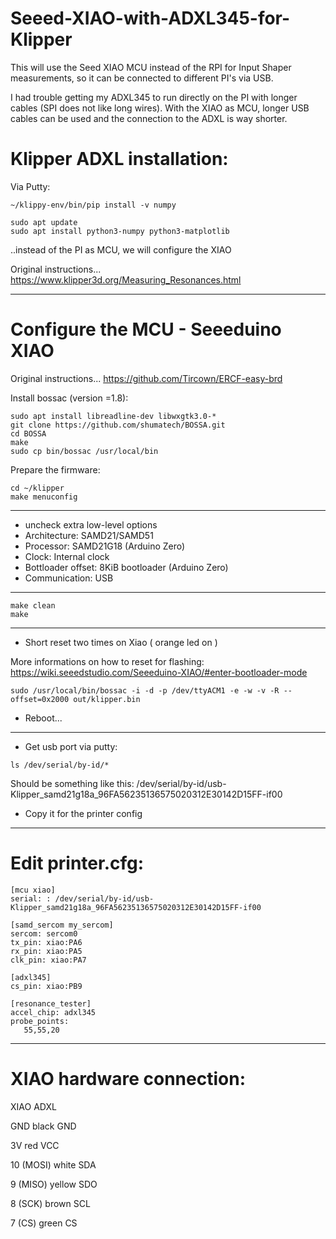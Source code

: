 # Seeed-XIAO-with-ADXL345-for-Klipper
This will use the Seed XIAO MCU instead of the RPI for Input Shaper measurements, so it can be connected to different PI's via USB.

I had trouble getting my ADXL345 to run directly on the PI with longer cables (SPI does not like long wires).
With the XIAO as MCU, longer USB cables can be used and the connection to the ADXL is way shorter.




# Klipper ADXL installation:

Via Putty:

```
~/klippy-env/bin/pip install -v numpy

sudo apt update
sudo apt install python3-numpy python3-matplotlib
```

..instead of the PI as MCU, we will configure the XIAO

Original instructions... https://www.klipper3d.org/Measuring_Resonances.html
___________________________________________________



# Configure the MCU - Seeeduino XIAO

Original instructions... https://github.com/Tircown/ERCF-easy-brd

Install bossac (version =1.8):

```
sudo apt install libreadline-dev libwxgtk3.0-*
git clone https://github.com/shumatech/BOSSA.git
cd BOSSA
make
sudo cp bin/bossac /usr/local/bin
```


Prepare the firmware:
```
cd ~/klipper
make menuconfig
```
___________________________________________________

- uncheck extra low-level options
- Architecture: SAMD21/SAMD51
- Processor: SAMD21G18 (Arduino Zero)
- Clock: Internal clock
- Bottloader offset: 8KiB bootloader (Arduino Zero)
- Communication: USB
___________________________________________________

```
make clean
make
```
___________________________________________________

- Short reset two times on Xiao ( orange led on )

More informations on how to reset for flashing:
https://wiki.seeedstudio.com/Seeeduino-XIAO/#enter-bootloader-mode

```
sudo /usr/local/bin/bossac -i -d -p /dev/ttyACM1 -e -w -v -R --offset=0x2000 out/klipper.bin
```

- Reboot...
___________________________________________________

- Get usb port via putty:
```
ls /dev/serial/by-id/*
```
Should be something like this: /dev/serial/by-id/usb-Klipper_samd21g18a_96FA56235136575020312E30142D15FF-if00

- Copy it for the printer config

___________________________________________________

# Edit printer.cfg:
```
[mcu xiao]
serial: : /dev/serial/by-id/usb-Klipper_samd21g18a_96FA56235136575020312E30142D15FF-if00

[samd_sercom my_sercom]
sercom: sercom0
tx_pin: xiao:PA6
rx_pin: xiao:PA5
clk_pin: xiao:PA7

[adxl345]
cs_pin: xiao:PB9

[resonance_tester]
accel_chip: adxl345
probe_points:
   55,55,20
```
___________________________________________________

# XIAO hardware connection:

XIAO			ADXL

GND		black	GND

3V 		red	VCC

10 (MOSI) 		white	SDA

9 (MISO) 		yellow	SDO

8 (SCK) 		brown	SCL

7 (CS) 		green	CS
